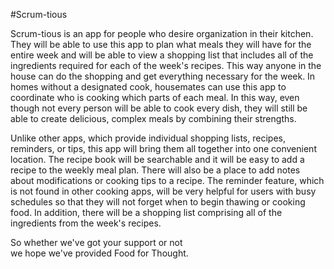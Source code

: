 #Scrum-tious

Scrum-tious is an app for people who desire organization in their kitchen.  They will be able to use this app to plan what meals they will have for the entire week and will be able to view a shopping list that includes all of the ingredients required for each of the week's recipes. This way anyone in the house can do the shopping and get everything necessary for the week. In homes without a designated cook, housemates can use this app to coordinate who is cooking which parts of each meal. In this way, even though not every person will be able to cook every dish, they will still be able to create delicious, complex meals by combining their strengths.

Unlike other apps, which provide individual shopping lists, recipes, reminders, or tips, this app will bring them all together into one convenient location.  The recipe book will be searchable and it will be easy to add a recipe to the weekly meal plan.  There will also be a place to add notes about modifications or cooking tips to a recipe. The reminder feature, which is not found in other cooking apps, will be very helpful for users with busy schedules so that they will not forget when to begin thawing or cooking food. In addition, there will be a shopping list comprising all of the ingredients from the week's recipes.

So whether we've got your support or not<br> we hope we've provided Food for Thought.
